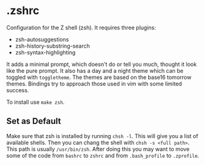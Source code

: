 
# .zshrc

Configuration for the Z shell (zsh). It requires three plugins:

 - zsh-autosuggestions
 - zsh-history-substring-search
 - zsh-syntax-highlighting

It adds a minimal prompt, which doesn't do or tell you much, thought it look like the pure prompt. It also has a day and a night theme which can be toggled with `toggletheme`. The themes are based on the base16 tomorrow themes. Bindings try to approach those used in vim with some limited success.

To install use `make zsh`.

## Set as Default

Make sure that zsh is installed by running `chsh -l`. This will give you a list of available shells. Then you can chang the shell with `chsh -s <full path>`. This path is usually `/usr/bin/zsh`. After doing this you may want to move some of the code from `bashrc` to `zshrc` and from `.bash_profile` to `.zprofile`.
